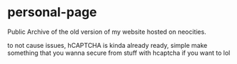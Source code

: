 # personal-page
Public Archive of the old version of my website hosted on neocities.

to not cause issues, hCAPTCHA is kinda already ready, simple make something that you wanna secure from stuff with hcaptcha if you want to lol
